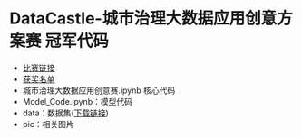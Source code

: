 # DataCastle-城市治理大数据应用创意方案赛 冠军代码
* [比赛链接](http://www.dcjingsai.com/common/cmpt/%E5%9F%8E%E5%B8%82%E6%B2%BB%E7%90%86%E5%A4%A7%E6%95%B0%E6%8D%AE%E5%BA%94%E7%94%A8%E5%88%9B%E6%84%8F%E6%96%B9%E6%A1%88%E8%B5%9B_%E7%AB%9E%E8%B5%9B%E4%BF%A1%E6%81%AF.html)
* [获奖名单](http://www.dcjingsai.com/common/bbs/topicDetails.html?tid=1716)
* 城市治理大数据应用创意赛.ipynb 核心代码
* Model_Code.ipynb：模型代码
* data：数据集([下载链接](https://pan.baidu.com/s/1oOOg2mszqzIGfHly14bftw))
* pic：相关图片

